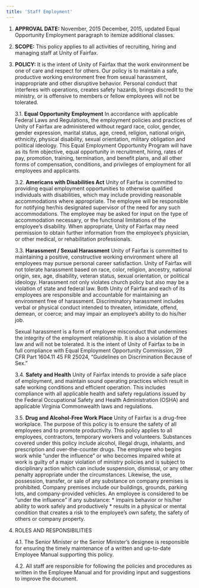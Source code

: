 ```yaml
---
title: 'Staff Employment'
---
```


1.	**APPROVAL DATE:**  November, 2015
    December, 2015, updated Equal Opportunity Employment paragraph to itemize additional classes.

2.	**SCOPE:**  This policy applies to all activities of recruiting, hiring and managing staff at Unity of Fairfax.

3.	**POLICY:**  It is the intent of Unity of Fairfax that the work environment be one of care and respect for others.  Our policy is to maintain a safe, productive working environment free from sexual harassment, inappropriate and other disruptive behavior.  Personal conduct that interferes with operations, creates safety hazards, brings discredit to the ministry, or is offensive to members or fellow employees will not be tolerated.

    3.1.	**Equal Opportunity Employment**
    In accordance with applicable Federal Laws and Regulations, the employment policies and practices of Unity of Fairfax are administered without regard race, color, gender, gender expression, marital status, age, creed, religion, national origin, ethnicity, physical disability, sexual orientation, military obligation and political ideology.
    This Equal Employment Opportunity Program will have as its firm objective, equal opportunity in recruitment, hiring, rates of pay, promotion, training, termination, and benefit plans, and all other forms of compensation, conditions, and privileges of employment for all employees and applicants.

    3.2.	**Americans with Disabilities Act**
    Unity of Fairfax is committed to providing equal employment opportunities to otherwise qualified individuals with disabilities, which may include providing reasonable accommodations where appropriate.  The employee will be responsible for notifying her/his designated supervisor of the need for any such accommodations.  The employee may be asked for input on the type of accommodation necessary, or the functional limitations of the employee’s disability.  When appropriate, Unity of Fairfax may need permission to obtain further information from the employee’s physician, or other medical, or rehabilitation professionals.

    3.3.	**Harassment / Sexual Harassment**
    Unity of Fairfax is committed to maintaining a positive, constructive working environment where all employees may pursue personal career satisfaction.  Unity of Fairfax will not tolerate harassment based on race, color, religion, ancestry, national origin, sex, age, disability, veteran status, sexual orientation, or political ideology.  Harassment not only violates church policy but also may be a violation of state and federal law.  Both Unity of Fairfax and each of its employees are responsible and accountable for maintaining an environment free of harassment.
    Discriminatory harassment includes verbal or physical conduct intended to threaten, intimidate, offend, demean, or coerce; and may impair an employee’s ability to do his/her job.

    Sexual harassment is a form of employee misconduct that undermines the integrity of the employment relationship.  It is also a violation of the law and will not be tolerated.  It is the intent of Unity of Fairfax to be in full compliance with Equal Employment Opportunity Commission, 29 CFR Part 1604.11 45 FR 25024, “Guidelines on Discrimination Because of Sex.”

    3.4.	**Safety and Health**
    Unity of Fairfax intends to provide a safe place of employment, and maintain sound operating practices which result in safe working conditions and efficient operation.  This includes compliance with all applicable health and safety regulations issued by the Federal Occupational Safety and Health Administration (OSHA) and applicable Virginia Commonwealth laws and regulations.

    3.5.	**Drug and Alcohol-Free Work Place**
    Unity of Fairfax is a drug-free workplace. The purpose of this policy is to ensure the safety of all employees and to promote productivity. This policy applies to all employees, contractors, temporary workers and volunteers.  Substances covered under this policy include alcohol, illegal drugs, inhalants, and prescription and over-the-counter drugs. The employee who begins work while “under the influence” or who becomes impaired while at work is guilty of a major violation of ministry policies and is subject to disciplinary action which can include suspension, dismissal, or any other penalty appropriate under the circumstances.  Likewise, the use, possession, transfer, or sale of any substance on company premises is prohibited.  Company premises include our buildings, grounds, parking lots, and company-provided vehicles.
    An employee is considered to be “under the influence” if any substance:
        * 	impairs behavior or his/her ability to work safely and productively
        * 	results in a physical or mental condition that creates a risk to the employee’s own safety, the safety of others or company property.

4.	ROLES AND RESPONSIBILITIES

    4.1.	The Senior Minister or the Senior Minister’s designee is responsible for ensuring the timely maintenance of a written and up-to-date Employee Manual supporting this policy.

    4.2.	All staff are responsible for following the policies and procedures as written in the Employee Manual and for providing input and suggestions to improve the document.
